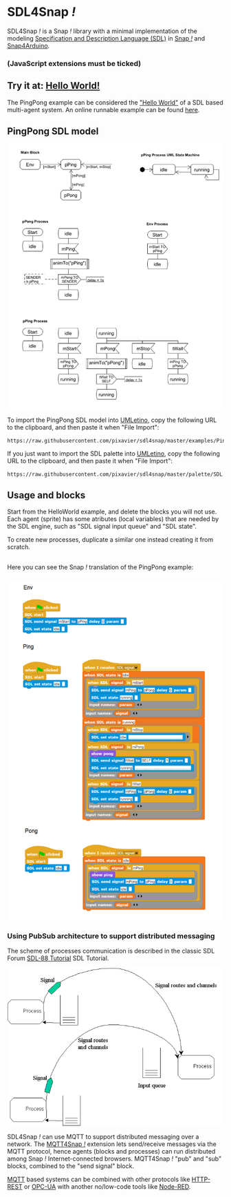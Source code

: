 # SDL4Snap *!*

SDL4Snap *!*  is a Snap *!*  library with a minimal implementation of the modeling [Specification and Description Language (SDL)](http://www.sdl-forum.org/SDL) in [Snap *!*](http://snap.berkeley.edu) and [Snap4Arduino](http://snap4arduino.rocks).

### (JavaScript extensions must be ticked)

## Try it at: [Hello World!](https://snap.berkeley.edu/snap/snap.html#open:https://raw.githubusercontent.com/pixavier/sdl4snap/master/examples/SDL2Snap-PingPong.xml)

The PingPong example can be considered the ["Hello World"](https://en.wikipedia.org/wiki/%22Hello,_World!%22_program) of a SDL based multi-agent system. An online runnable example can be found [here](https://snap.berkeley.edu/snap/snap.html#open:https://raw.githubusercontent.com/pixavier/sdl4snap/master/examples/SDL2Snap-PingPong_local.xml).  

## PingPong SDL model

![PingPong SDL model](img/ping_pong_sdl.png)

To import the PingPong SDL model into [UMLetino](https://www.umletino.com), copy the following URL to the clipboard, and then paste it when "File Import":

    https://raw.githubusercontent.com/pixavier/sdl4snap/master/examples/PingPong_SDL.uxf


If you just want to import the SDL palette into [UMLetino](https://www.umletino.com), copy the following URL to the clipboard, and then paste it when "File Import":

    https://raw.githubusercontent.com/pixavier/sdl4snap/master/palette/SDL.uxf


## Usage and blocks

Start from the HelloWorld example, and delete the blocks you will not use. Each agent (sprite) has some atributes (local variables) that are needed by the SDL engine, such as "SDL signal input queue" and "SDL state".

To create new processes, duplicate a similar one instead creating it from scratch.

##
Here you can see the Snap *!* translation of the PingPong example:
###

![Ping Pong Snap *!* implementation](img/ping_pong_snap.png)


### Using PubSub architecture to support distributed messaging

The scheme of processes communication is described in the classic SDL Forum [SDL-88 Tutorial](https://www.sdl-forum.org/sdl88tutorial/4.ProcessCommunication/4.1_Signal_input_queue.htm) SDL Tutorial.
 
![Process communication](img/ProcessCommunication.png)

SDL4Snap *!* can use MQTT to support distributed messaging over a network. The [MQTT4Snap *!*](https://github.com/pixavier/mqtt4snap) extension lets send/receive messages via the MQTT protocol, hence agents (blocks and processes) can run distributed among Snap *!* Internet-connected browsers. MQTT4Snap *!* "pub" and "sub" blocks, combined to the "send signal" block. 

[MQTT](https://en.wikipedia.org/wiki/MQTT) based systems can be combined with other protocols like [HTTP-REST](https://en.wikipedia.org/wiki/Representational_state_transfer) or [OPC-UA](https://opcfoundation.org/resources/brochures) with another no/low-code tools like [Node-RED](https://nodered.org).


